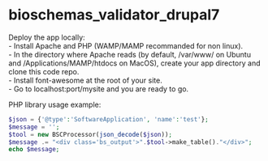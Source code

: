 # bioschemas_validator_drupal7

Deploy the app locally: <br />
    - Install Apache and PHP (WAMP/MAMP recommanded for non linux). <br />
    - In the directory where Apache reads (by default, /var/www/ on Ubuntu and /Applications/MAMP/htdocs on MacOS), create your app directory and clone this code repo. <br />
    - Install font-awesome at the root of your site. <br />
    - Go to localhost:port/mysite and you are ready to go.   


PHP library usage example:  
  ```php
  $json = {'@type':'SoftwareApplication', 'name':'test'};
  $message = '';
  $tool = new BSCProcessor(json_decode($json));
  $message .= "<div class='bs_output'>".$tool->make_table()."</div>";
  echo $message;
  ```
